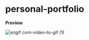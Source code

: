 # personal-portfolio

**Preview**


![ezgif com-video-to-gif (1)](https://github.com/AvikNayak22/single-page-portfolio/assets/110925067/c9c9a9b5-5285-41c7-b4d8-895f46b864a5)

